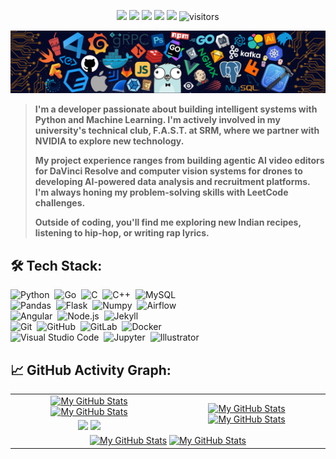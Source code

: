 <p align="center">
    <a href="https://github.com/Adwaithpv/Adwaithpv"><img src="https://img.shields.io/badge/status-updating-brightgreen.svg"></a>
    <a href="https://github.com/python/cpython"><img src="https://img.shields.io/badge/Python-3.11-FF1493.svg"></a>
    <a href="https://github.com/Adwaithpv/Adwaithpv/graphs/contributors"><img src="https://img.shields.io/github/contributors/Adwaithpv/Adwaithpv?color=blue"></a>
    <a href="https://github.com/Adwaithpv"><img src="https://img.shields.io/github/stars/Adwaithpv"></a>
    <a href="https://github.com/Adwaithpv/Adwaithpv/network/members"><img src="https://img.shields.io/github/forks/Adwaithpv/Adwaithpv.svg?color=blue&logo=github"></a>
    <img src="https://visitor-badge.laobi.icu/badge?page_id=Adwaithpv.Adwaithpv" alt="visitors"/>
</p>

[![](./header_.png)](#)

> <b>I'm a developer passionate about building intelligent systems with Python and Machine Learning. I'm actively involved in my university's technical club, F.A.S.T. at SRM, where we partner with NVIDIA to explore new technology.
>
> My project experience ranges from building agentic AI video editors for DaVinci Resolve and computer vision systems for drones to developing AI-powered data analysis and recruitment platforms. I'm always honing my problem-solving skills with LeetCode challenges.
>
> Outside of coding, you'll find me exploring new Indian recipes, listening to hip-hop, or writing rap lyrics.</b>

## 🛠️ Tech Stack:
![Python](https://img.shields.io/badge/-Python-555?style=flat&logo=python)&nbsp;
![Go](https://img.shields.io/badge/-Go-555?style=flat&logo=go)&nbsp;
![C](https://img.shields.io/badge/-C-555?style=flat&logo=C&logoColor=A8B9CC)&nbsp;
![C++](https://img.shields.io/badge/-C++-555?style=flat&logo=C%2B%2B&logoColor=fff)&nbsp;
![MySQL](https://img.shields.io/badge/-MySQL-555?style=flat&logo=mysql&logoColor=fff)&nbsp;\
![Pandas](https://img.shields.io/badge/-Pandas-555?style=flat&logo=pandas)&nbsp;
![Flask](https://img.shields.io/badge/-Flask-555?style=flat&logo=flask)&nbsp;
![Numpy](https://img.shields.io/badge/-Numpy-555?style=flat&logo=numpy)&nbsp;
![Airflow](https://img.shields.io/badge/-Apache_Airflow-555?style=flat&logo=Apache-Airflow)\
![Angular](https://img.shields.io/badge/-Angular-555?style=flat&logo=angular)&nbsp;
![Node.js](https://img.shields.io/badge/-Node.js-555?style=flat&logo=node.js)&nbsp;
![Jekyll](https://img.shields.io/badge/-Jekyll-555?style=flat&logo=jekyll)&nbsp;\
![Git](https://img.shields.io/badge/-Git-555?style=flat&logo=git)&nbsp;
![GitHub](https://img.shields.io/badge/-GitHub-555?style=flat&logo=github)&nbsp;
![GitLab](https://img.shields.io/badge/-GitLab-555?style=flat&logo=gitlab)&nbsp;
![Docker](https://img.shields.io/badge/-Docker-555?style=flat&logo=Docker)\
![Visual Studio Code](https://img.shields.io/badge/-Visual%20Studio%20Code-555?style=flat&logo=visual-studio-code&logoColor=007ACC)&nbsp;
![Jupyter](https://img.shields.io/badge/-Jupyter-555?style=flat&logo=jupyter)&nbsp;
![Illustrator](https://img.shields.io/badge/-Illustrator-555?style=flat&logo=adobe-illustrator)&nbsp;

## 📈 GitHub Activity Graph:

<table>
    <tr>
        <td align="center">
            <a href="https://github.com/Adwaithpv#gh-light-mode-only"><img src="https://github-readme-stats.vercel.app/api?username=Adwaithpv&show_icons=true&theme=default#gh-light-mode-only" alt="My GitHub Stats"/></a>
            <a href="https://github.com/Adwaithpv#gh-dark-mode-only"><img src="https://github-readme-stats.vercel.app/api?username=Adwaithpv&show_icons=true&theme=tokyonight#gh-dark-mode-only" alt="My GitHub Stats"/></a>
        </td>
        <td rowspan="2" align="center">
            <a href="https://github.com/Adwaithpv#gh-light-mode-only"><img src="https://github-readme-stats.vercel.app/api/top-langs/?username=Adwaithpv&theme=default&langs_count=8#gh-light-mode-only" alt="My GitHub Stats"/></a>
            <a href="https://github.com/Adwaithpv#gh-dark-mode-only"><img src="https://github-readme-stats.vercel.app/api/top-langs/?username=Adwaithpv&theme=tokyonight&langs_count=8#gh-dark-mode-only" alt="My GitHub Stats"/></a>
        </td>
    </tr>
    <tr>
        <td align="center">
            <a href="https://github.com/Adwaithpv#gh-light-mode-only"><img src="https://github-readme-streak-stats.herokuapp.com/?user=Adwaithpv&theme=default"/></a>
            <a href="https://github.com/Adwaithpv#gh-dark-mode-only"><img src="https://github-readme-streak-stats.herokuapp.com/?user=Adwaithpv&theme=tokyonight"/></a>
        </td>
    </tr>
    <tr>
        <td colspan="2" align="center">
            <a href="https://github.com/Adwaithpv#gh-light-mode-only"><img src="https://raw.githubusercontent.com/Adwaithpv/Adwaithpv/output/github-contribution-grid-snake-default.svg#gh-light-mode-only" alt="My GitHub Stats"/></a>
            <a href="https://github.com/Adwaithpv#gh-dark-mode-only"><img src="https://raw.githubusercontent.com/Adwaithpv/Adwaithpv/output/github-contribution-grid-snake-dark.svg#gh-dark-mode-only" alt="My GitHub Stats"/></a>
        </td>
    </tr>
</table>

